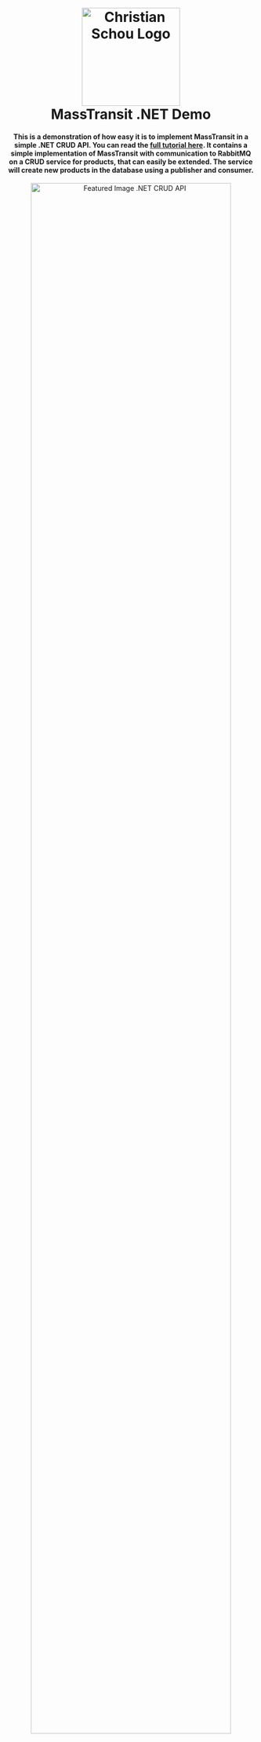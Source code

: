 <h1 align="center">
  <br>
  <a href="https://christian-schou.dk"><img src="https://github.com/Tech-With-Christian/Dotnet-Demo-CRUD-Api/blob/main/assets/img/cs-logo-polygon.png" alt="Christian Schou Logo" width="200"></a>
  <br>
  MassTransit .NET Demo
  <br>
</h1>

<h4 align="center">This is a demonstration of how easy it is to implement MassTransit in a simple .NET CRUD API. You can read the <a href="https://blog.christian-schou.dk" target="_blank">full tutorial here</a>. It contains a simple implementation of MassTransit with communication to RabbitMQ on a CRUD service for products, that can easily be extended. The service will create new products in the database using a publisher and consumer.</h4>


<p align="center">
<a href="https://christian-schou.dk"><img src="https://github.com/Tech-With-Christian/Dotnet-CRUD-Api/blob/main/assets/img/dotnet-crud-api.png" alt="Featured Image .NET CRUD API" width="90%"></a>
</p>

<p align="center">
  <a href="#key-features">Key Features</a> •
  <a href="#how-to-use">How To Use</a> •
  <a href="#download">Download</a> •
  <a href="#credits">Credits</a> •
  <a href="#license">License</a>
</p>


## Key Features

* MassTransit for easily building a reliable distributed application
  - Choose your own connector: RabbitMq, Azure Service Bus, Amazon SQS or In-Memory.
* Simple CRUD implementation
  - Super simple CRUD service implementation that can easily be extended.
* Error Handler Middleware
  - Global Error Handler Middleware taking care of exceptions in the applicaiton, providing the client with a consistent response every time. This can easily be extended with custom exceptions.
* Well documented Code (inline + wiki)
* Automatic mapping
  - Automatic Mapping of DTOs to/from Domain Models using <a href="https://automapper.org/">AutoMapper</a>.
* Database Integration using Entity Framework Core.
* MediatR (CQRS)
  - Implementation of CQRS using MediatR. All controllers will consume the mediator to handle commands and queries.

## How To Use

To clone and run this simple .NET Web API, you'll need [Git](https://git-scm.com) and [.NET SDK](https://dotnet.microsoft.com/en-us/download). From your command line:

```bash
# Clone this repository
$ git clone https://github.com/Tech-With-Christian/MassTransitDemo.git

# Go into the repository
$ cd masstransitdemo

# Restore dependencies
$ dotnet restore

# Run the app
$ dotnet watch
```

## Download

You can [download](https://github.com/Tech-With-Christian/MassTransitDemo/archive/refs/heads/main.zip) the latest main version of this MassTransit .NET CRUD API Demo for further development on Windows, macOS and Linux.

## Credits

This software uses the following open source packages:

- [RabbitMQ](https://www.rabbitmq.com/)
- [MassTransit](https://masstransit.io/)
- [AutoMapper](https://github.com/AutoMapper/AutoMapper)
- [.NET Core](https://github.com/dotnet/core)
- [MediatR](https://github.com/jbogard/MediatR)
- [Swagger](https://github.com/swagger-api)

## License

MIT

---

> [christian-schou.dk](https://christian-schou.dk) &nbsp;&middot;&nbsp;
> GitHub [@Christian-Schou](https://github.com/Christian-Schou) &nbsp;&middot;&nbsp;
> Blog [blog.christian-schou.dk](https://blog.christian-schou.dk)
